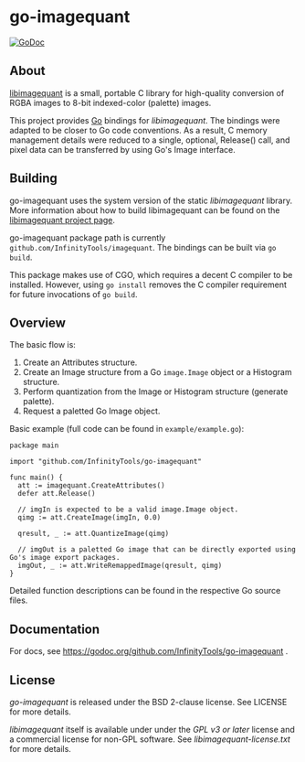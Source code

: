 # go-imagequant
[![GoDoc](https://godoc.org/github.com/InfinityTools/go-imagequant?status.svg)](https://godoc.org/github.com/InfinityTools/go-imagequant)

## About

[libimagequant](https://github.com/ImageOptim/libimagequant/) is a small, portable C library for high-quality conversion of RGBA images to 8-bit indexed-color (palette) images.

This project provides [Go](https://golang.org/) bindings for *libimagequant*. The bindings were adapted to be closer to Go code conventions. As a result, C memory management details were reduced to a single, optional, Release() call, and pixel data can be transferred by using Go's Image interface.

## Building

go-imagequant uses the system version of the static *libimagequant* library. More information about how to build libimagequant can be found on the [libimagequant project page](https://github.com/ImageOptim/libimagequant/).

go-imagequant package path is currently `github.com/InfinityTools/imagequant`. The bindings can be built via `go build`.

This package makes use of CGO, which requires a decent C compiler to be installed. However, using `go install` removes the C compiler requirement for future invocations of `go build`.

## Overview

The basic flow is:
1. Create an Attributes structure.
2. Create an Image structure from a Go `image.Image` object or a Histogram structure.
3. Perform quantization from the Image or Histogram structure (generate palette).
4. Request a paletted Go Image object.

Basic example (full code can be found in `example/example.go`):
```
package main

import "github.com/InfinityTools/go-imagequant"

func main() {
  att := imagequant.CreateAttributes()
  defer att.Release()

  // imgIn is expected to be a valid image.Image object.
  qimg := att.CreateImage(imgIn, 0.0)

  qresult, _ := att.QuantizeImage(qimg)

  // imgOut is a paletted Go image that can be directly exported using Go's image export packages.
  imgOut, _ := att.WriteRemappedImage(qresult, qimg)
}
```

Detailed function descriptions can be found in the respective Go source files.

## Documentation

For docs, see https://godoc.org/github.com/InfinityTools/go-imagequant .

## License

*go-imagequant* is released under the BSD 2-clause license. See LICENSE for more details.

*libimagequant* itself is available under under the *GPL v3 or later* license and a commercial license for non-GPL software. See *libimagequant-license.txt* for more details.
